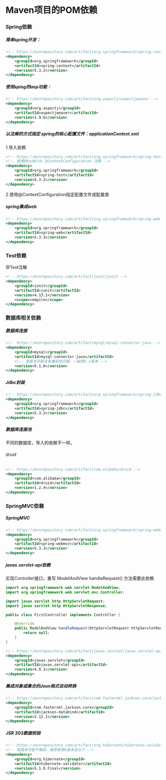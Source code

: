 # Maven项目的POM依赖

### Spring依赖

##### 简单spring开发：

```xml
<!-- https://mvnrepository.com/artifact/org.springframework/spring-context -->
<dependency>
    <groupId>org.springframework</groupId>
    <artifactId>spring-context</artifactId>
    <version>5.3.2</version>
</dependency>
```

##### 使用sping的aop功能：

```xml
<!-- https://mvnrepository.com/artifact/org.aspectj/aspectjweaver -->
<dependency>
    <groupId>org.aspectj</groupId>
    <artifactId>aspectjweaver</artifactId>
    <version>1.9.6</version>
</dependency>
```

##### 以注解的方式指定 spring的核心配置文件：applicationContext.xml

1.导入依赖

```xml
<!-- https://mvnrepository.com/artifact/org.springframework/spring-test -->
<!-- 使用@RunWith、@ContextConfiguration 注解 -->
<dependency>
    <groupId>org.springframework</groupId>
    <artifactId>spring-test</artifactId>
    <version>5.3.2</version>
</dependency>
```

2.使用@ContextConfiguration指定配置文件或配置类

##### spring集成web

```xml
<!-- https://mvnrepository.com/artifact/org.springframework/spring-web -->
<dependency>
    <groupId>org.springframework</groupId>
    <artifactId>spring-web</artifactId>
    <version>5.3.3</version>
</dependency>

```





### Test依赖

@Test注解

```xml
<!-- https://mvnrepository.com/artifact/junit/junit -->
<dependency>
    <groupId>junit</groupId>
    <artifactId>junit</artifactId>
    <version>4.13.1</version>
    <scope>compile</scope>
</dependency>
```





### 数据库相关依赖

##### 数据库连接

```xml
<!-- https://mvnrepository.com/artifact/mysql/mysql-connector-java -->
<dependency>
    <groupId>mysql</groupId>
    <artifactId>mysql-connector-java</artifactId>
    <!-- 高版本可能会有兼容性问题，一般用5.x版本 -->
    <version>5.1.6</version>
</dependency>
```

##### Jdbc封装

```xml
<!-- https://mvnrepository.com/artifact/org.springframework/spring-jdbc -->
<dependency>
    <groupId>org.springframework</groupId>
    <artifactId>spring-jdbc</artifactId>
    <version>5.3.2</version>
</dependency>
```

##### 数据库连接池

不同的数据库，导入的依赖不一样。

###### druid

```xml
<!-- https://mvnrepository.com/artifact/com.alibaba/druid -->
<dependency>
    <groupId>com.alibaba</groupId>
    <artifactId>druid</artifactId>
    <version>1.2.4</version>
</dependency>
```




### SpringMVC依赖

##### SpringMVC

```XML
<!-- https://mvnrepository.com/artifact/org.springframework/spring-webmvc -->
<dependency>
    <groupId>org.springframework</groupId>
    <artifactId>spring-webmvc</artifactId>
    <version>5.3.3</version>
</dependency>
```

##### javax.servlet-api依赖

实现Controller接口，重写 ModelAndView handleRequest() 方法需要此依赖

```java
import org.springframework.web.servlet.ModelAndView;
import org.springframework.web.servlet.mvc.Controller;

import javax.servlet.http.HttpServletRequest;
import javax.servlet.http.HttpServletResponse;

public class FirstController implements Controller {

    @Override
    public ModelAndView handleRequest(HttpServletRequest httpServletRequest, HttpServletResponse httpServletResponse) throws Exception {
        return null;
    }
}
```

```xml
<!-- https://mvnrepository.com/artifact/javax.servlet/javax.servlet-api -->
<dependency>
    <groupId>javax.servlet</groupId>
    <artifactId>javax.servlet-api</artifactId>
    <version>4.0.1</version>
</dependency>
```

##### 集成对象或集合的Json格式自动转换

```xml
<!-- https://mvnrepository.com/artifact/com.fasterxml.jackson.core/jackson-databind -->
<dependency>
    <groupId>com.fasterxml.jackson.core</groupId>
    <artifactId>jackson-databind</artifactId>
    <version>2.12.1</version>
</dependency>

```

##### JSR 303数据校验

```xml
<!-- https://mvnrepository.com/artifact/org.hibernate/hibernate-validator -->
<!-- 高版本可能不兼容，推荐使用5版本及以下 -->
<dependency>
    <groupId>org.hibernate</groupId>
    <artifactId>hibernate-validator</artifactId>
    <version>5.1.0.Final</version>
</dependency>
```

